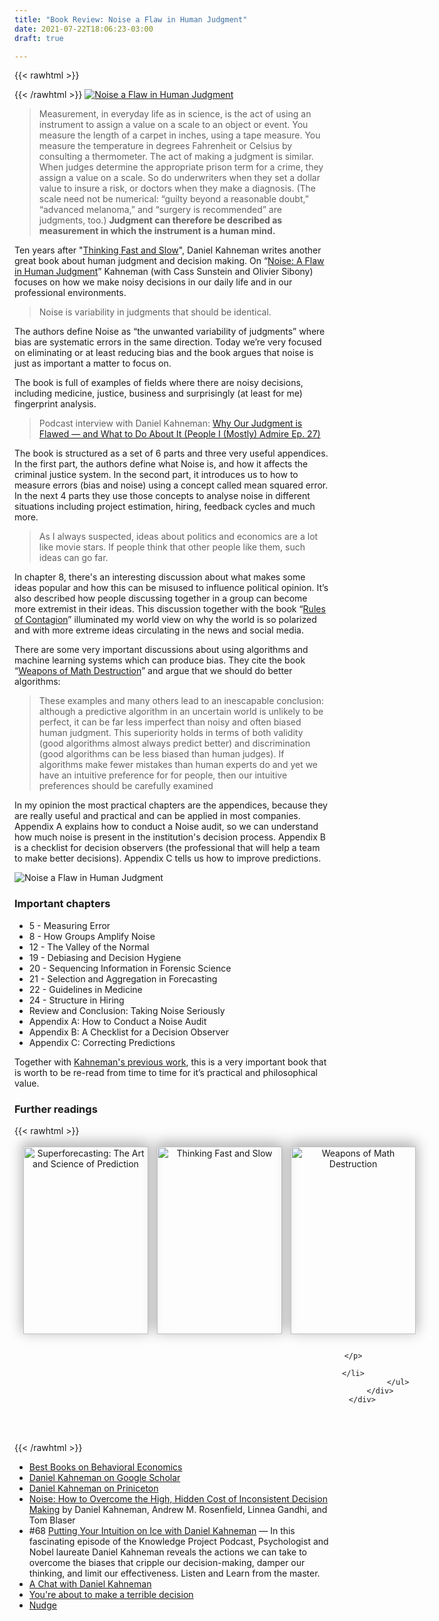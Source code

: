 ```yaml
---
title: "Book Review: Noise a Flaw in Human Judgment"
date: 2021-07-22T18:06:23-03:00
draft: true

---
```

{{< rawhtml >}}
<style>
article.books { width: 100% }
.bookshelf { margin: 2rem auto; text-align: center; position: relative; }
.book-grid { z-index: 2; position: relative; -webkit-transform: translateY(-15px); transform: translateY(-15px); }
.book-grid ul { list-style: none; padding: 0; margin: 0; display: grid; grid-template-columns: repeat(3, 1fr); }
/*.book-grid ul li {  padding-left: 1.5em; }*/
.book-grid ul img { display: block; box-shadow: 0px -5px 20px 2px rgba(0, 0, 0, 0.3); width: 200px; height: 300px; -o-object-fit: cover; object-fit: cover; }
.book-description { width: 200px; background-color: #000; height: 300px; font-size: 1em; padding: 5px;}
.book-description a { color: #fff; word-break: normal }
.shelf { position: absolute; bottom: 0; left: 0; width: 100%; height: 1rem; background-color: #f9f9f9; border-radius: 2px; z-index: 3; }
.shelf-shadows { position: absolute; bottom: 0; left: 0; width: 100%; height: 1rem; border-radius: 2px; z-index: 1;
  box-shadow: 0px -5px 3px 0px rgba(170, 170, 170, 0.2), 0px 15px 20px 0px rgba(170, 170, 170, 0.7), 0px 5px 5px 0px rgba(119, 119, 119, 0.3);

}
.book-grid ul li .book-description { display: none; }
.book-grid ul li:hover img { display: none; }
.book-grid ul li:hover { margin-bottom: -3em !important; }
.book-grid ul li:hover .book-description { display: block; }
@media screen and (max-width: 1024px) {
​        .book-grid ul { grid-template-columns: repeat(3, 1fr); }
        .book-grid ul li { padding-left: 1.0em; }
}
@media screen and (max-width: 800px) {
​        .book-grid ul { grid-template-columns: repeat(1, 1fr); }
​        .book-grid ul li {  padding-bottom*: 1.5em; }
​        .shelf-shadows, .shelf { display: none;}
​        article { margin-bottom: -5em !important; }
}
</style>
{{< /rawhtml >}}
[![Noise a Flaw in Human Judgment](/images/noise-book.jpg)](https://amzn.to/3ztD15o)

> Measurement, in everyday life as in science, is the act of using an instrument to assign a value on a scale to an object or event. You measure the length of a carpet in inches, using a tape measure. You measure the temperature in degrees Fahrenheit or Celsius by consulting a thermometer. The act of making a judgment is similar. When judges determine the appropriate prison term for a crime, they assign a value on a scale. So do underwriters when they set a dollar value to insure a risk, or doctors when they make a diagnosis. (The scale need not be numerical: “guilty beyond a reasonable doubt,” “advanced melanoma,” and “surgery is recommended” are judgments, too.) **Judgment can therefore be described as measurement in which the instrument is a human mind.**

Ten years after "[Thinking Fast and Slow](https://amzn.to/3ztD15o)", Daniel Kahneman writes another great book about human judgment and decision making. On “[Noise: A Flaw in Human Judgment](https://amzn.to/3ztD15o)” Kahneman (with Cass Sunstein and Olivier Sibony) focuses on how we make noisy decisions in our daily life and in our professional environments.

> Noise is variability in judgments that should be identical.

The authors define Noise as “the unwanted variability of judgments” where bias are systematic errors in the same direction. Today we’re very focused on eliminating or at least reducing bias and the book argues that noise is just as important a matter to focus on.

The book is full of examples of fields where there are noisy decisions, including medicine, justice, business and surprisingly (at least for me) fingerprint analysis.

> Podcast interview with Daniel Kahneman: [Why Our Judgment is Flawed — and What to Do About It (People I (Mostly) Admire Ep. 27)](https://freakonomics.com/podcast/pima-daniel-kahneman/)

The book is structured as a set of 6 parts and three very useful appendices. In the first part, the authors define what Noise is, and how it affects the criminal justice system. In the second part, it introduces us to how to measure errors (bias and noise) using a concept called mean squared error. In the next 4 parts they use those concepts to analyse noise in different situations including project estimation, hiring, feedback cycles and much more.

> As I always suspected, ideas about politics and economics are a lot like movie stars. If people think that other people like them, such ideas can go far.

In chapter 8, there's an interesting discussion about what makes some ideas popular and how this can be misused to influence political opinion. It’s also described how people discussing together in a group can become more extremist in their ideas. This discussion together with the book “[Rules of Contagion](https://amzn.to/2Tu0pk1)” illuminated my world view on why the world is so polarized and with more extreme ideas circulating in the news and social media.

There are some very important discussions about using algorithms and machine learning systems which can produce bias. They cite the book “[Weapons of Math Destruction](https://amzn.to/3y14fQz)” and argue that we should do better algorithms:

> These examples and many others lead to an inescapable conclusion: although a predictive algorithm in an uncertain world is unlikely to be perfect, it can be far less imperfect than noisy and often ­biased human judgment. This superiority holds in terms of both validity (good algorithms almost always predict better) and discrimination (good algorithms can be less biased than human judges). If algorithms make fewer mistakes than human experts do and yet we have an intuitive preference for for people, then our intuitive preferences should be carefully examined

In my opinion the most practical chapters are the appendices, because they are really useful and practical and can be applied in most companies. Appendix A explains how to conduct a Noise audit, so we can understand how much noise is present in the institution's decision process. Appendix B is a checklist for decision observers (the professional that will help a team to make better decisions). Appendix C tells us how to improve predictions.

![Noise a Flaw in Human Judgment](/images/noise-bias-checklist.png)

### Important chapters

- 5 - Measuring Error
- 8 - How Groups Amplify Noise
- 12 - The Valley of the Normal
- 19 - Debiasing and Decision Hygiene
- 20 - Sequencing Information in Forensic Science
- 21 - Selection and Aggregation in Forecasting
- 22 - Guidelines in Medicine
- 24 - Structure in Hiring
- Review and Conclusion: Taking Noise Seriously
- Appendix A: How to Conduct a Noise Audit
- Appendix B: A Checklist for a Decision Observer
- Appendix C: Correcting Predictions

Together with [Kahneman's previous work](https://scholar.princeton.edu/kahneman/publications-0), this is a very important book that is worth to be re-read from time to time for it’s practical and philosophical value.

### Further readings

{{< rawhtml >}}
<article class="books">
        <div class="bookshelf">
                <div class="book-grid">
                        <ul>
                                <li>
                                        <a href="https://amzn.to/3iD7R4R">
                                                <img src="/images/book-superforecasting.jpg" alt="Superforecasting: The Art and Science of Prediction" class="book-image">
                                        </a>
                                        <p class="book-description">
                                                <a href="https://amzn.to/3iD7R4R">Superforecasting: The Art and Science of Prediction</a>
                                                <span><br>Philip Tetlok</span>
                                        </p>
                                </li>
                                <li>
                                        <a href="https://amzn.to/2W3RFlx">
                                                <img src="/images/book-fast-and-slow.jpg" alt="Thinking Fast and Slow" class="book-image">
                                        </a>
                                        <p class="book-description">
                                                <a href="https://amzn.to/2W3RFlx">Thinking Fast and Slow</a>
                                                <span><br>Daniel Kahneman</span>
                                        </p>
                                </li>
                                <li>
                                        <a href="https://amzn.to/3y14fQz">
                                                <img src="/images/book-weapons-of-math-destruction.jpg" alt="Weapons of Math Destruction" class="book-image">
                                        </a>
                                        <p class="book-description">
                                                <a href="https://amzn.to/3y14fQz">Weapons of Math Destruction</a>
                                                <span><br>Cathy O'Neil</span>

                                        </p>
                                </li>
                        </ul>
                </div>
        </div>
</article>
{{< /rawhtml >}}

- [Best Books on Behavioral Economics](https://fivebooks.com/best-books/behavioural-economics-dan-ariely/)
- [Daniel Kahneman on Google Scholar](https://scholar.google.com.br/citations?hl=pt-BR&user=ImhakoAAAAAJ)
- [Daniel Kahneman on Priniceton](https://scholar.princeton.edu/kahneman/publications-0)
- [Noise: How to Overcome the High, Hidden Cost of Inconsistent Decision Making](https://rapaport.com/wp-content/uploads/2020/09/20171001-AR-HBR-Noise.pdf) by Daniel Kahneman, Andrew M. Rosenfield, Linnea Gandhi, and Tom Blaser
- #68 [Putting Your Intuition on Ice with Daniel Kahneman](https://fs.blog/daniel-kahneman/) — In this fascinating episode of the Knowledge Project Podcast, Psychologist and Nobel laureate Daniel Kahneman reveals the actions we can take to overcome the biases that cripple our decision-making, damper our thinking, and limit our effectiveness. Listen and Learn from the master.
- [A Chat with Daniel Kahneman](https://www.collaborativefund.com/blog/a-chat-with-daniel-kahneman/)
- [You're about to make a terrible decision](https://amzn.to/36TuoFh)
- [Nudge](https://amzn.to/3y0diRL)
